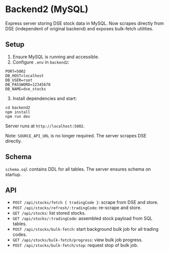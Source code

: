 # Backend2 (MySQL)

Express server storing DSE stock data in MySQL. Now scrapes directly from DSE (independent of original backend) and exposes bulk-fetch utilities.

## Setup

1. Ensure MySQL is running and accessible.
2. Configure `.env` in `backend2`:

```
PORT=5002
DB_HOST=localhost
DB_USER=root
DB_PASSWORD=12345678
DB_NAME=dse_stocks
```

3. Install dependencies and start:

```
cd backend2
npm install
npm run dev
```

Server runs at `http://localhost:5002`.

Note: `SOURCE_API_URL` is no longer required. The server scrapes DSE directly.

## Schema

`schema.sql` contains DDL for all tables. The server ensures schema on startup.

## API

- `POST /api/stocks/fetch { tradingCode }`: scrape from DSE and store.
- `POST /api/stocks/refresh/:tradingCode`: re-scrape and store.
- `GET /api/stocks`: list stored stocks.
- `GET /api/stocks/:tradingCode`: assembled stock payload from SQL tables.
- `POST /api/stocks/bulk-fetch`: start background bulk job for all trading codes.
- `GET /api/stocks/bulk-fetch/progress`: view bulk job progress.
- `POST /api/stocks/bulk-fetch/stop`: request stop of bulk job.